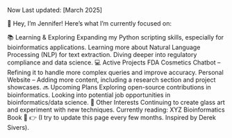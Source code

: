 Now
Last updated: [March 2025]

👋 Hey, I’m Jennifer! Here’s what I’m currently focused on:

📚 Learning & Exploring
Expanding my Python scripting skills, especially for bioinformatics applications.
Learning more about Natural Language Processing (NLP) for text extraction.
Diving deeper into regulatory compliance and data science.
💻 Active Projects
FDA Cosmetics Chatbot – Refining it to handle more complex queries and improve accuracy.
Personal Website – Adding more content, including a research section and project showcases.
🔜 Upcoming Plans
Exploring open-source contributions in bioinformatics.
Looking into potential job opportunities in bioinformatics/data science.
🎨 Other Interests
Continuing to create glass art and experiment with new techniques.
Currently reading: XYZ Bioinformatics Book 📖
👉 (I try to update this page every few months. Inspired by Derek Sivers).